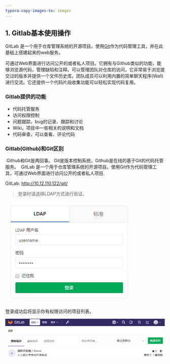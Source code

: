 ```yaml
---
typora-copy-images-to: images
---
```


## 1. Gitlab基本使用操作

GitLab 是一个用于仓库管理系统的开源项目。使用[Git](http://baike.baidu.com/view/1531489.htm)作为代码管理工具，并在此基础上搭建起来的web服务。

可通过Web界面进行访问公开的或者私人项目。它拥有与Github类似的功能，能够浏览源代码，管理缺陷和注释。可以管理团队对仓库的访问，它非常易于浏览提交过的版本并提供一个文件历史库。团队成员可以利用内置的简单聊天程序(Wall)进行交流。它还提供一个代码片段收集功能可以轻松实现代码复用。



### Gitlab提供的功能 

* 代码托管服务
* 访问权限控制 
* 问题跟踪，bug的记录、跟踪和讨论 
* Wiki，项目中一些相关的说明和文档 
* 代码审查，可以查看、评论代码 

### Gitlab(Github)和Git区别 

​	Github和Git是两回事。 
​	Git是版本控制系统，Github是在线的基于Git的代码托管服务。 
​	GitLab 是一个用于仓库管理系统的开源项目。使用Git作为代码管理工具，可通过Web界面进行访问公开的或者私人项目. 





GitLab:  http://10.12.110.122/git/

> 登录时请选择LDAP方式进行验证。

![1508393864112](images/1508393864112.png)



登录成功后将显示你有权限访问的项目列表。

![1508393963348](images/1508393963348.png)

